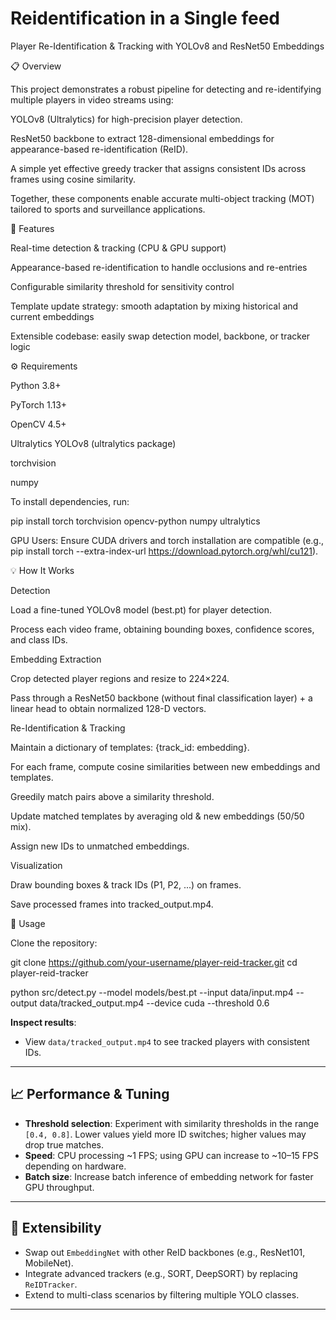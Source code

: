 # Reidentification in a Single feed
Player Re-Identification & Tracking with YOLOv8 and ResNet50 Embeddings

📋 Overview

This project demonstrates a robust pipeline for detecting and re-identifying multiple players in video streams using:

YOLOv8 (Ultralytics) for high-precision player detection.

ResNet50 backbone to extract 128-dimensional embeddings for appearance-based re-identification (ReID).

A simple yet effective greedy tracker that assigns consistent IDs across frames using cosine similarity.

Together, these components enable accurate multi-object tracking (MOT) tailored to sports and surveillance applications.

🚀 Features

Real-time detection & tracking (CPU & GPU support)

Appearance-based re-identification to handle occlusions and re-entries

Configurable similarity threshold for sensitivity control

Template update strategy: smooth adaptation by mixing historical and current embeddings

Extensible codebase: easily swap detection model, backbone, or tracker logic

⚙️ Requirements

Python 3.8+

PyTorch 1.13+

OpenCV 4.5+

Ultralytics YOLOv8 (ultralytics package)

torchvision

numpy

To install dependencies, run:

pip install torch torchvision opencv-python numpy ultralytics

GPU Users: Ensure CUDA drivers and torch installation are compatible (e.g., pip install torch --extra-index-url https://download.pytorch.org/whl/cu121).


💡 How It Works

Detection

Load a fine-tuned YOLOv8 model (best.pt) for player detection.

Process each video frame, obtaining bounding boxes, confidence scores, and class IDs.

Embedding Extraction

Crop detected player regions and resize to 224×224.

Pass through a ResNet50 backbone (without final classification layer) + a linear head to obtain normalized 128-D vectors.

Re-Identification & Tracking

Maintain a dictionary of templates: {track_id: embedding}.

For each frame, compute cosine similarities between new embeddings and templates.

Greedily match pairs above a similarity threshold.

Update matched templates by averaging old & new embeddings (50/50 mix).

Assign new IDs to unmatched embeddings.

Visualization

Draw bounding boxes & track IDs (P1, P2, ...) on frames.

Save processed frames into tracked_output.mp4.

📝 Usage

Clone the repository:

git clone https://github.com/your-username/player-reid-tracker.git
cd player-reid-tracker



python src/detect.py --model models/best.pt --input data/input.mp4 --output data/tracked_output.mp4 --device cuda --threshold 0.6

**Inspect results**:
   - View `data/tracked_output.mp4` to see tracked players with consistent IDs.

---

## 📈 Performance & Tuning

- **Threshold selection**: Experiment with similarity thresholds in the range `[0.4, 0.8]`. Lower values yield more ID switches; higher values may drop true matches.
- **Speed**: CPU processing ~1 FPS; using GPU can increase to ~10–15 FPS depending on hardware.
- **Batch size**: Increase batch inference of embedding network for faster GPU throughput.

---

## 📂 Extensibility

- Swap out `EmbeddingNet` with other ReID backbones (e.g., ResNet101, MobileNet).
- Integrate advanced trackers (e.g., SORT, DeepSORT) by replacing `ReIDTracker`.
- Extend to multi-class scenarios by filtering multiple YOLO classes.

---
